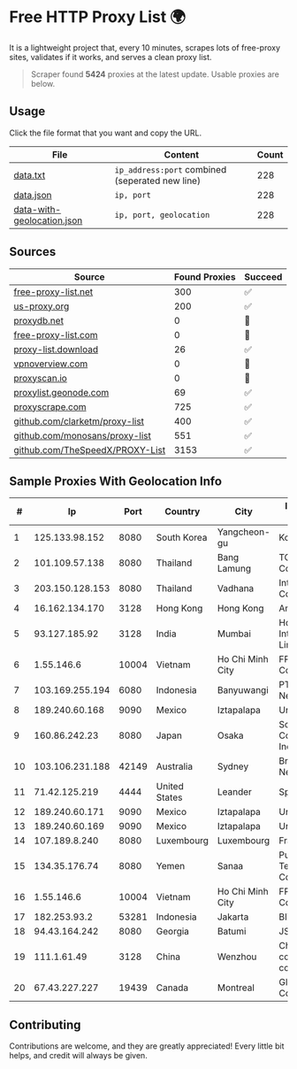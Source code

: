 
# Free HTTP Proxy List 🌍

It is a lightweight project that, every 10 minutes, scrapes lots of free-proxy sites, validates if it works, and serves a clean proxy list.


> Scraper found **5424** proxies at the latest update. Usable proxies are below.

## Usage

Click the file format that you want and copy the URL.


|File|Content|Count|
|----|-------|-----|
|[data.txt](https://raw.githubusercontent.com/themiralay/Proxy-List-World/master/data.txt)|`ip_address:port` combined (seperated new line)|228|
|[data.json](https://raw.githubusercontent.com/themiralay/Proxy-List-World/master/data.json)|`ip, port`|228|
|[data-with-geolocation.json](https://raw.githubusercontent.com/themiralay/Proxy-List-World/master/data-with-geolocation.json)|`ip, port, geolocation`|228|

## Sources

|Source|Found Proxies|Succeed|
|------|-------------|-------|
|[free-proxy-list.net](https://free-proxy-list.net)|300|✅|
|[us-proxy.org](https://www.us-proxy.org)|200|✅|
|[proxydb.net](http://proxydb.net)|0|🚫|
|[free-proxy-list.com](https://free-proxy-list.com/?page=&port=&type%5B%5D=http&type%5B%5D=https&up_time=0&search=Search)|0|🚫|
|[proxy-list.download](https://www.proxy-list.download/HTTP)|26|✅|
|[vpnoverview.com](https://vpnoverview.com/privacy/anonymous-browsing/free-proxy-servers)|0|🚫|
|[proxyscan.io](https://www.proxyscan.io)|0|🚫|
|[proxylist.geonode.com](https://proxylist.geonode.com/api/proxy-list?limit=300&page=1&sort_by=lastChecked&sort_type=desc&protocols=http,https)|69|✅|
|[proxyscrape.com](https://api.proxyscrape.com/v2/?request=displayproxies&protocol=http&timeout=10000&country=all&ssl=all&anonymity=all)|725|✅|
|[github.com/clarketm/proxy-list](https://raw.githubusercontent.com/clarketm/proxy-list/master/proxy-list-raw.txt)|400|✅|
|[github.com/monosans/proxy-list](https://raw.githubusercontent.com/monosans/proxy-list/main/proxies/http.txt)|551|✅|
|[github.com/TheSpeedX/PROXY-List](https://raw.githubusercontent.com/TheSpeedX/PROXY-List/master/http.txt)|3153|✅|


## Sample Proxies With Geolocation Info

|#|Ip|Port|Country|City|Internet Service Provider|
|-|--|----|-------|----|-------------------------|
|1|125.133.98.152|8080|South Korea|Yangcheon-gu|Korea Telecom|
|2|101.109.57.138|8080|Thailand|Bang Lamung|TOT Public Company Limited|
|3|203.150.128.153|8080|Thailand|Vadhana|Internet Thailand Company Ltd|
|4|16.162.134.170|3128|Hong Kong|Hong Kong|Amazon.com|
|5|93.127.185.92|3128|India|Mumbai|Hostinger International Limited|
|6|1.55.146.6|10004|Vietnam|Ho Chi Minh City|FPT Telecom Company|
|7|103.169.255.194|6080|Indonesia|Banyuwangi|PT Master Star Network|
|8|189.240.60.168|9090|Mexico|Iztapalapa|Uninet S.A. de C.V.|
|9|160.86.242.23|8080|Japan|Osaka|Sony Network Communications Inc|
|10|103.106.231.188|42149|Australia|Sydney|BrainStorm Network|
|11|71.42.125.219|4444|United States|Leander|Spectrum|
|12|189.240.60.171|9090|Mexico|Iztapalapa|Uninet S.A. de C.V.|
|13|189.240.60.169|9090|Mexico|Iztapalapa|Uninet S.A. de C.V.|
|14|107.189.8.240|8080|Luxembourg|Luxembourg|FranTech Solutions|
|15|134.35.176.74|8080|Yemen|Sanaa|Public Telecommunication Corporation|
|16|1.55.146.6|10004|Vietnam|Ho Chi Minh City|FPT Telecom Company|
|17|182.253.93.2|53281|Indonesia|Jakarta|BIZNET|
|18|94.43.164.242|8080|Georgia|Batumi|JSC "Silknet"|
|19|111.1.61.49|3128|China|Wenzhou|China Mobile communications corporation|
|20|67.43.227.227|19439|Canada|Montreal|GloboTech Communications|



## Contributing

Contributions are welcome, and they are greatly appreciated! Every
little bit helps, and credit will always be given.

